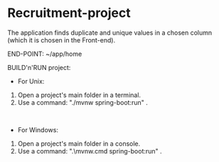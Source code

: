# Recruitment-project

The application finds duplicate and unique values in a chosen column (which it is chosen in the Front-end).

END-POINT: ~/app/home

BUILD'n'RUN project:

- For Unix:

1) Open a project's main folder in a terminal.
2) Use a command: "./mvnw spring-boot:run" .

<br/>

- For Windows:

1) Open a project's main folder in a console.
2) Use a command: ".\mvnw.cmd spring-boot:run" .